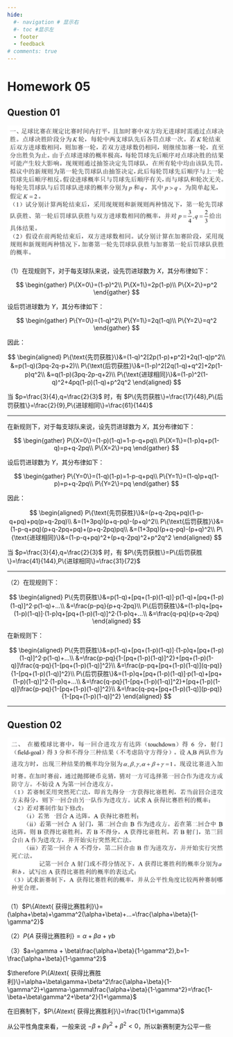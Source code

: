 ```yaml
---
hide:
  #- navigation # 显示右
  #- toc #显示左
  - footer
  - feedback
# comments: true
--- 
```


# Homework 05

## Question 01

![](../../../assets/Pasted%20image%2020241128145500.png)

（1）在现规则下，对于每支球队来说，设先罚进球数为 $X$，其分布律如下：

$$
\begin{gather}
P\{X=0\}=(1-p)^2\\
P\{X=1\}=2p(1-p)\\
P\{X=2\}=p^2
\end{gather}
$$

设后罚进球数为 $Y$，其分布律如下：

$$
\begin{gather}
P\{Y=0\}=(1-q)^2\\
P\{Y=1\}=2q(1-q)\\
P\{Y=2\}=q^2
\end{gather}
$$

因此：

$$
\begin{aligned}
P\{\text{先罚获胜}\}&=(1-q)^2[2p(1-p)+p^2]+2q(1-q)p^2\\
&=p(1-q)(3pq-2q-p+2)\\
P\{\text{后罚获胜}\}&=(1-p)^2[2q(1-q)+q^2]+2p(1-p)q^2\\
&=q(1-p)(3pq-2p-q+2)\\
P\{\text{进球相同}\}&=(1-p)^2(1-q)^2+4pq(1-p)(1-q)+p^2q^2
\end{aligned}
$$

当 $p=\frac{3}{4},q=\frac{2}{3}$ 时，有 $P\{先罚获胜\}=\frac{17}{48},P\{后罚获胜\}=\frac{2}{9},P\{进球相同\}=\frac{61}{144}$
***
在新规则下，对于每支球队来说，设先罚进球数为 $X$，其分布律如下：

$$
\begin{gather}
P\{X=0\}=(1-p)(1-q)=1-p-q+pq\\
P\{X=1\}=(1-p)q+p(1-q)=p+q-2pq\\
P\{X=2\}=pq
\end{gather}
$$

设后罚进球数为 $Y$，其分布律如下：

$$
\begin{gather}
P\{Y=0\}=(1-q)(1-p)=1-p-q+pq\\
P\{Y=1\}=(1-q)p+q(1-p)=p+q-2pq\\
P\{Y=2\}=pq
\end{gather}
$$

因此：

$$
\begin{aligned}
P\{\text{先罚获胜}\}&=(p+q-2pq+pq)(1-p-q+pq)+pq(p+q-2pq)\\
&=(1+3pq)(p+q-pq)-(p+q)^2\\
P\{\text{后罚获胜}\}&=(1-p-q+pq)(p+q-2pq+pq)+(p+q-2pq)pq\\
&=(1+3pq)(p+q-pq)-(p+q)^2\\
P\{\text{进球相同}\}&=(1-p-q+pq)^2+(p+q-2pq)^2+p^2q^2
\end{aligned}
$$

当 $p=\frac{3}{4},q=\frac{2}{3}$ 时，有 $P\{先罚获胜\}=P\{后罚获胜\}=\frac{41}{144},P\{进球相同\}=\frac{31}{72}$
***
（2）在现规则下：

$$
\begin{aligned}
P\{先罚获胜\}&=p(1-q)+[pq+(1-p)(1-q)]·p(1-q)+[pq+(1-p)(1-q)]^2·p(1-q)+...\\
&=\frac{p-pq}{p+q-2pq}\\
P\{后罚获胜\}&=(1-p)q+[pq+(1-p)(1-q)]·(1-p)q+[pq+(1-p)(1-q)]^2·(1-p)q+...\\
&=\frac{q-pq}{p+q-2pq}
\end{aligned}
$$

在新规则下：

$$
\begin{aligned}
P\{先罚获胜\}&=p(1-q)+[pq+(1-p)(1-q)]·(1-p)q+[pq+(1-p)(1-q)]^2·p(1-q)+...\\
&=\frac{p-pq}{1-[pq+(1-p)(1-q)]^2}+[pq+(1-p)(1-q)]\frac{q-pq}{1-[pq+(1-p)(1-q)]^2}\\
&=\frac{p-pq+[pq+(1-p)(1-q)](q-pq)}{1-[pq+(1-p)(1-q)]^2}\\
P\{后罚获胜\}&=(1-p)q+[pq+(1-p)(1-q)]·p(1-q)+[pq+(1-p)(1-q)]^2·(1-p)q+...\\
&=\frac{q-pq}{1-[pq+(1-p)(1-q)]^2}+[pq+(1-p)(1-q)]\frac{p-pq}{1-[pq+(1-p)(1-q)]^2}\\
&=\frac{q-pq+[pq+(1-p)(1-q)](p-pq)}{1-[pq+(1-p)(1-q)]^2}
\end{aligned}
$$

***
## Question 02

![](../../../assets/Pasted%20image%2020241128152834.png)

（1）$P\{A\text{ 获得比赛胜利}\}=(\alpha+\beta)+\gamma^2(\alpha+\beta)+...=\frac{\alpha+\beta}{1-\gamma^2}$

（2）$P\{A\text{ 获得比赛胜利}\}=\alpha+\beta a+\gamma b$

（3）$a=\gamma + \beta\frac{\alpha+\beta}{1-\gamma^2},b=1-\frac{\alpha+\beta}{1-\gamma^2}$

$\therefore P\{A\text{ 获得比赛胜利}\}=\alpha+\beta\gamma+\beta^2\frac{\alpha+\beta}{1-\gamma^2}+\gamma-\gamma\frac{\alpha+\beta}{1-\gamma^2}=\frac{1-\beta+\beta\gamma^2+\beta^2}{1+\gamma}$

在旧赛制下，$P\{A\text{ 获得比赛胜利}\}=\frac{1}{1+\gamma}$

从公平性角度来看，一般来说 $-\beta+\beta\gamma^2+\beta^2<0$，所以新赛制更为公平一些

